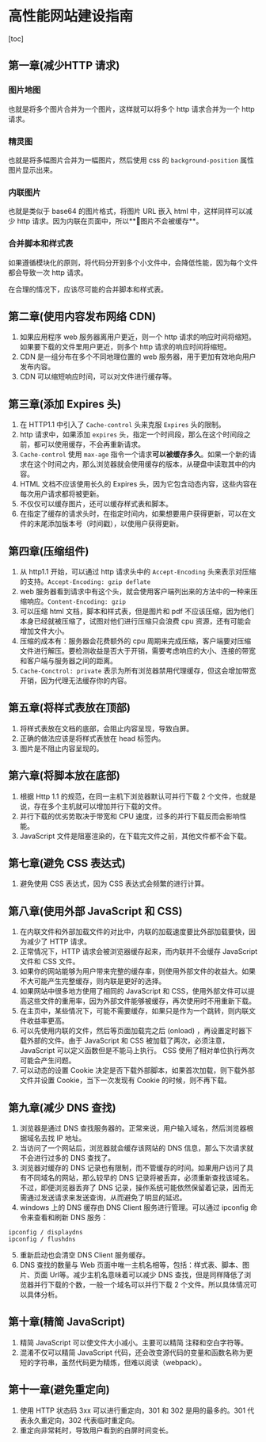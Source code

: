 # 高性能网站建设指南

[toc]

## 第一章(减少HTTP 请求)
### 图片地图
也就是将多个图片合并为一个图片，这样就可以将多个 http 请求合并为一个 http 请求。
### 精灵图
也就是将多幅图片合并为一幅图片，然后使用 css 的 `background-position` 属性图片显示出来。
### 内联图片
也就是类似于 base64 的图片格式，将图片 URL 嵌入 html 中，这样同样可以减少 http 请求。因为内联在页面中，所以**图片不会被缓存**。
### 合并脚本和样式表
如果遵循模块化的原则，将代码分开到多个小文件中，会降低性能，因为每个文件都会导致一次 http 请求。

在合理的情况下，应该尽可能的合并脚本和样式表。

## 第二章(使用内容发布网络 CDN)
1. 如果应用程序 web 服务器离用户更近，则一个 http 请求的响应时间将缩短。如果要下载的文件里用户更近，则多个 http 请求的响应时间将缩短。
2. CDN 是一组分布在多个不同地理位置的 web 服务器，用于更加有效地向用户发布内容。
3. CDN 可以缩短响应时间，可以对文件进行缓存等。

## 第三章(添加 Expires 头)
1. 在 HTTP1.1 中引入了 `Cache-control` 头来克服 `Expires` 头的限制。
2. http 请求中，如果添加 `expires` 头，指定一个时间段，那么在这个时间段之前，都可以使用缓存，不会再重新请求。
3. `Cache-control` 使用 `max-age` 指令一个请求**可以被缓存多久**。如果一个新的请求在这个时间之内，那么浏览器就会使用缓存的版本，从硬盘中读取其中的内容。
4. HTML 文档不应该使用长久的 Expires 头，因为它包含动态内容，这些内容在每次用户请求都将被更新。
5. 不仅仅可以缓存图片，还可以缓存样式表和脚本。
6. 在指定了缓存的请求头时，在指定时间内，如果想要用户获得更新，可以在文件的末尾添加版本号（时间戳），以使用户获得更新。

## 第四章(压缩组件)
1. 从 http1.1 开始，可以通过 http 请求头中的 `Accept-Encoding` 头来表示对压缩的支持。`Accept-Encoding: gzip deflate`
2. web 服务器看到请求中有这个头，就会使用客户端列出来的方法中的一种来压缩响应。`Content-Encoding: gzip`
3. 可以压缩 html 文档，脚本和样式表，但是图片和 pdf 不应该压缩，因为他们本身已经就被压缩了，试图对他们进行压缩只会浪费 cpu 资源，还有可能会增加文件大小。
4. 压缩的成本有：服务器会花费额外的 cpu 周期来完成压缩，客户端要对压缩文件进行解压。要检测收益是否大于开销，需要考虑响应的大小、连接的带宽和客户端与服务器之间的距离。
5. `Cache-Conctrol: private` 表示为所有浏览器禁用代理缓存，但这会增加带宽开销，因为代理无法缓存你的内容。

## 第五章(将样式表放在顶部)
1. 将样式表放在文档的底部，会阻止内容呈现，导致白屏。
2. 正确的做法应该是将样式表放在 head 标签内。
3. 图片是不阻止内容呈现的。

## 第六章(将脚本放在底部)
1. 根据 Http 1.1 的规范，在同一主机下浏览器默认可并行下载 2 个文件，也就是说，存在多个主机就可以增加并行下载的文件。
2. 并行下载的优劣势取决于带宽和 CPU 速度，过多的并行下载反而会影响性能。
3. JavaScript 文件是阻塞渲染的，在下载完文件之前，其他文件都不会下载。

## 第七章(避免 CSS 表达式)
1. 避免使用 CSS 表达式，因为 CSS 表达式会频繁的进行计算。

## 第八章(使用外部 JavaScript 和 CSS)
1. 在内联文件和外部加载文件的对比中，内联的加载速度要比外部加载要快，因为减少了 HTTP 请求。
2. 正常情况下，HTTP 请求会被浏览器缓存起来，而内联并不会缓存 JavaScript 文件和 CSS 文件。
3. 如果你的网站能够为用户带来完整的缓存率，则使用外部文件的收益大。如果不大可能产生完整缓存，则内联是更好的选择。
4. 如果网站中很多地方使用了相同的 JavaScript 和 CSS，使用外部文件可以提高这些文件的重用率，因为外部文件能够被缓存，再次使用时不用重新下载。
5. 在主页中，某些情况下，可能不需要缓存，如果只是作为一个跳转，则内联文件收益率更高。
6. 可以先使用内联的文件，然后等页面加载完之后 (onload) ，再设置定时器下载外部的文件。由于 JavaScript 和 CSS 被加载了两次，必须注意，JavaScript 可以定义函数但是不能马上执行。 CSS 使用了相对单位执行两次可能会产生问题。
7. 可以动态的设置 Cookie 决定是否下载外部脚本，如果首次加载，则下载外部文件并设置 Cookie，当下一次发现有 Cookie 的时候，则不再下载。

## 第九章(减少 DNS 查找)
1. 浏览器是通过 DNS 查找服务器的。正常来说，用户输入域名，然后浏览器根据域名去找 IP 地址。
2. 当访问了一个网站后，浏览器就会缓存该网站的 DNS 信息，那么下次请求就不会进行过多的 DNS 查找了。
3. 浏览器对缓存的 DNS 记录也有限制，而不管缓存的时间。如果用户访问了具有不同域名的网站，那么较早的 DNS 记录将被丢弃，必须重新查找该域名。不过，即便浏览器丢弃了 DNS 记录，操作系统可能依然保留着记录，因而无需通过发送请求来发送查询，从而避免了明显的延迟。
4. windows 上的 DNS 缓存由 DNS Client 服务进行管理。可以通过 ipconfig 命令来查看和刷新 DNS 服务：

```shell
ipconfig / displaydns
ipconfig / flushdns
```

5. 重新启动也会清空 DNS Client 服务缓存。
6. DNS 查找的数量与 Web 页面中唯一主机名相等，包括：样式表、脚本、图片、页面 Url等。减少主机名意味着可以减少 DNS 查找，但是同样降低了浏览器并行下载的个数，一般一个域名可以并行下载 2 个文件。所以具体情况可以具体分析。

## 第十章(精简 JavaScript)
1. 精简 JavaScript 可以使文件大小减小。主要可以精简 注释和空白字符等。
2. 混淆不仅可以精简 JavaScript 代码，还会改变源代码的变量和函数名称为更短的字符串，虽然代码更为精炼，但难以阅读（webpack）。

## 第十一章(避免重定向)
1. 使用 HTTP 状态码 3xx 可以进行重定向，301 和 302 是用的最多的。301 代表永久重定向，302 代表临时重定向。
2. 重定向非常耗时，导致用户看到的白屏时间变长。